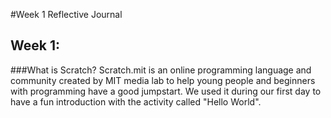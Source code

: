 #Week 1 Reflective Journal
## Week 1:
###What is Scratch?
Scratch.mit is an online programming language and community created by MIT media lab to help young people and beginners with programming have a good jumpstart.
We used it during our first day to have a fun introduction with the activity called "Hello World".
